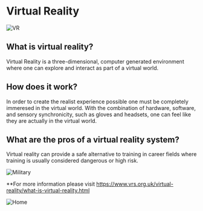 # Virtual Reality

![VR](https://encrypted-tbn0.gstatic.com/images?q=tbn:ANd9GcQbf-sD1Wkts0m9uzZFYu7OFGPQ_JwygvW4w0GO8H0IJflAHNMG)

## What is virtual reality?

Virtual Reality is a three-dimensional, computer generated environment where one can explore and interact as part of a virtual world.

## How does it work?

In order to create the realist experience possible one must be completely immeresed in the virtual world. With the combination of hardware, software, and sensory synchronicity, such as gloves and headsets, one can feel like they are actually in the virtual world.

## What are the pros of a virtual reality system?

Virtual reality can provide a safe alternative to training in career fields where training is usually considered dangerous or high risk.

![Military](https://www.vrs.org.uk/images/us-military.jpg)

**For more information please visit <https://www.vrs.org.uk/virtual-reality/what-is-virtual-reality.html>

![Home](https://vinny-94.github.io)
